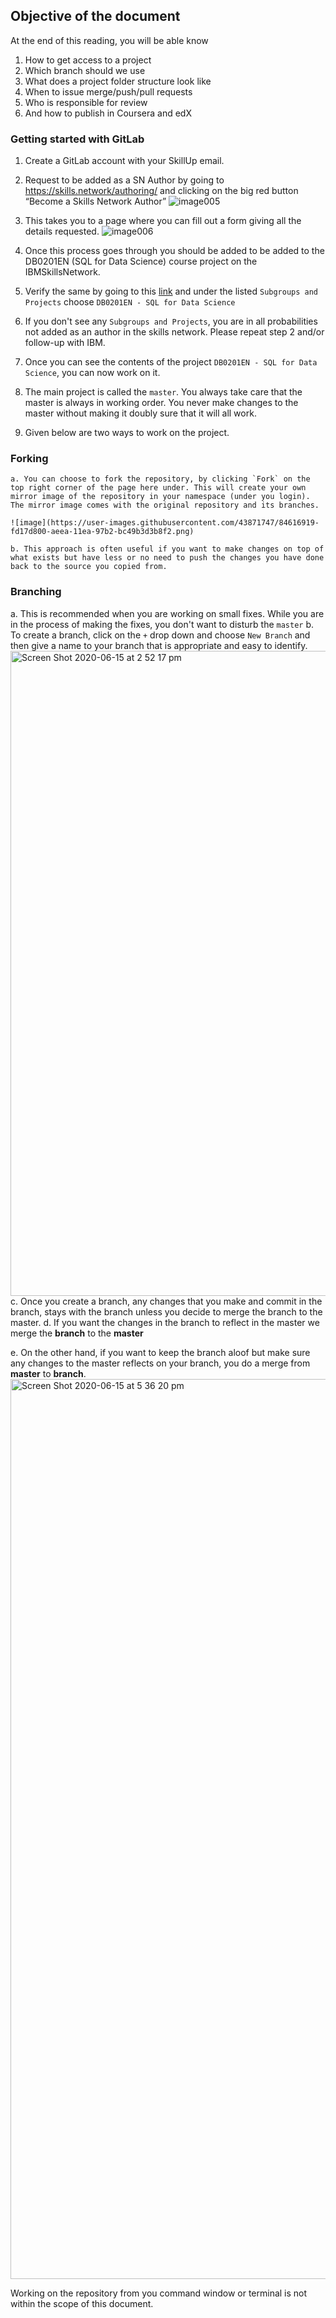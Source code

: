 ## Objective of the document
At the end of this reading, you will be able know
1. How to get access to a project
2. Which branch should we use
3. What does a project folder structure look like
4. When to issue merge/push/pull requests
5. Who is responsible for review
6. And how to publish in Coursera and edX

### Getting started with GitLab

1. Create a GitLab account with your SkillUp email.

2. Request to be added as a SN Author by going to https://skills.network/authoring/  and clicking on the big red button “Become a Skills Network Author”
![image005](https://user-images.githubusercontent.com/43871747/84617036-65ff5000-aeeb-11ea-9d10-199719635f50.jpg)

3. This takes you to a page where you can fill out a form giving all the details requested.
![image006](https://user-images.githubusercontent.com/43871747/84617033-626bc900-aeeb-11ea-91fc-08478849be40.jpg)


4. Once this process goes through you should be added to be added to the DB0201EN (SQL for Data Science) course project on the IBMSkillsNetwork.

5. Verify the same by going to this [link](https://gitlab.com/ibm/skills-network/courses) and under the listed `Subgroups and Projects` choose `DB0201EN - SQL for Data Science`

6. If you don't see any `Subgroups and Projects`, you are in all probabilities not added as an author in the skills network. Please repeat step 2 and/or follow-up with IBM.

7. Once you can see the contents of the project `DB0201EN - SQL for Data Science`, you can now work on it. 

8. The main project is called the `master`. You always take care that the master is always in working order. You never make changes to the master without making it doubly sure that it will all work. 

9. Given below are two ways to work on the project. 

### Forking
    a. You can choose to fork the repository, by clicking `Fork` on the top right corner of the page here under. This will create your own mirror image of the repository in your namespace (under you login). The mirror image comes with the original repository and its branches. 
    
    ![image](https://user-images.githubusercontent.com/43871747/84616919-fd17d800-aeea-11ea-97b2-bc49b3d3b8f2.png)
    
    b. This approach is often useful if you want to make changes on top of what exists but have less or no need to push the changes you have done back to the source you copied from. 
    
### Branching
   a. This is recommended when you are working on small fixes. While you are in the process of making the fixes, you don't want to disturb the `master`
   b. To create a branch, click on the `+` drop down and choose `New Branch` and then give a name to your branch that is appropriate and easy to identify. 
   <img width="1032" alt="Screen Shot 2020-06-15 at 2 52 17 pm" src="https://user-images.githubusercontent.com/43871747/84655083-f3639400-af2d-11ea-92b3-07e74fe29b5d.png">
   c. Once you create a branch, any changes that you make and commit in the branch, stays with the branch unless you decide to merge the branch to the master. 
   d. If you want the changes in the branch to reflect in the master we merge the **branch** to the **master**
    
   e. On the other hand, if you want to keep the branch aloof but make sure any changes to the master reflects on your branch, you do a merge from **master** to **branch**. 
<img width="1440" alt="Screen Shot 2020-06-15 at 5 36 20 pm" src="https://user-images.githubusercontent.com/43871747/84655770-2ce8cf00-af2f-11ea-859b-daed568e484e.png">
   
    
Working on the repository from you command window or terminal is not within the scope of this document.




